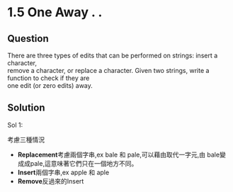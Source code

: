 # 1.5 One Away . .

## Question
There are three types of edits that can be performed on strings: insert a character, </br>
remove a character, or replace a character. Given two strings, write a function to check if they are </br>
one edit (or zero edits) away. </br>

## Solution

Sol 1:

考慮三種情況</br>
<ul>
    <li><strong>Replacement</strong>考慮兩個字串,ex bale 和 pale,可以藉由取代一字元,由 bale變成成pale,這意味著它們只在一個地方不同。</li>
    <li><strong>Insert</strong>兩個字串,ex apple 和 aple</li>
    <li><strong>Remove</strong>反過來的Insert</li>
</ul>

